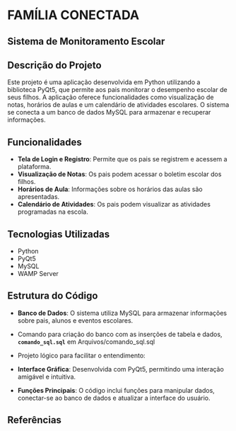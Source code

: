 # FAMÍLIA CONECTADA
## Sistema de Monitoramento Escolar

## Descrição do Projeto

Este projeto é uma aplicação desenvolvida em Python utilizando a biblioteca PyQt5, que permite aos pais monitorar o desempenho escolar de seus filhos. A aplicação oferece funcionalidades como visualização de notas, horários de aulas e um calendário de atividades escolares. O sistema se conecta a um banco de dados MySQL para armazenar e recuperar informações.

## Funcionalidades

- **Tela de Login e Registro**: Permite que os pais se registrem e acessem a plataforma.
- **Visualização de Notas**: Os pais podem acessar o boletim escolar dos filhos.
- **Horários de Aula**: Informações sobre os horários das aulas são apresentadas.
- **Calendário de Atividades**: Os pais podem visualizar as atividades programadas na escola.

## Tecnologias Utilizadas

- Python
- PyQt5
- MySQL
- WAMP Server

## Estrutura do Código

- **Banco de Dados**: O sistema utiliza MySQL para armazenar informações sobre pais, alunos e eventos escolares.
- Comando para criação do banco com as inserções de tabela e dados, **`comando_sql.sql`** em Arquivos/comando_sql.sql
- Projeto lógico para facilitar o entendimento:
  


- **Interface Gráfica**: Desenvolvida com PyQt5, permitindo uma interação amigável e intuitiva.
- **Funções Principais**: O código inclui funções para manipular dados, conectar-se ao banco de dados e atualizar a interface do usuário.



## Referências

